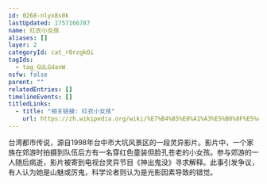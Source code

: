 ```yaml
---
id: 0268-nlyx8s0k
lastUpdated: 1757166787
name: 红衣小女孩
aliases: []
layer: 2
categoryId: cat_r0rzgkOi
tagIds:
  - tag_GULGdanW
nsfw: false
parent: ""
relatedEntries: []
timelineEvents: []
titledLinks:
  - title: "相关链接: 红衣小女孩"
    url: https://zh.wikipedia.org/wiki/%E7%B4%85%E8%A1%A3%E5%B0%8F%E5%A5%B3%E5%AD%A9
---
```


台湾都市传说，源自1998年台中市大坑风景区的一段灵异影片。影片中，一个家族在郊游时拍摄到队伍后方有一名穿红色童装但脸孔苍老的小女孩。参与郊游的一人随后病逝，影片被寄到电视台灵异节目《神出鬼没》寻求解释。此事引发争议，有人认为她是山魅或厉鬼，科学论者则认为是光影因素导致的错觉。